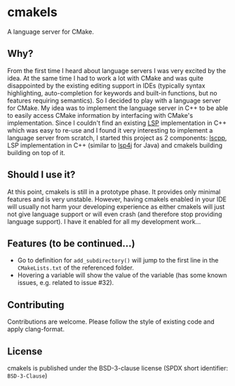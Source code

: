 # cmakels

A language server for CMake.

## Why?

From the first time I heard about language servers I was very excited by the idea. At the same time I had to work a lot with CMake and was quite disappointed by the existing editing support in IDEs (typically syntax highlighting, auto-completion for keywords and built-in functions, but no features requiring semantics). So I decided to play with a language server for CMake. My idea was to implement the language server in C++ to be able to easily access CMake information by interfacing with CMake's implementation.
Since I couldn't find an existing [LSP]() implementation in C++ which was easy to re-use and I found it very interesting to implement a language server from scratch, I started this project as 2 components: [lscpp](../lscpp/README.md), LSP implementation in C++ (similar to [lsp4j](https://github.com/eclipse/lsp4j) for Java) and cmakels building building on top of it.

## Should I use it?

At this point, cmakels is still in a prototype phase. It provides only minimal features and is very unstable. However, having cmakels enabled in your IDE will usually not harm your developing experience as either cmakels will just not give language support or will even crash (and therefore stop providing language support). I have it enabled for all my development work...

## Features (to be continued...)

- Go to definition for `add_subdirectory()` will jump to the first line in the `CMakeLists.txt` of the referenced folder.
- Hovering a variable will show the value of the variable (has some known issues, e.g. related to issue #32).

## Contributing

Contributions are welcome. Please follow the style of existing code and apply clang-format.

## License

cmakels is published under the BSD-3-clause license (SPDX short identifier: `BSD-3-Clause`)
